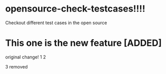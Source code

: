 # opensource-check-testcases!!!!
Checkout different test cases in the open source

# This one is the new feature [ADDED]


original change!
1
2


3 removed
